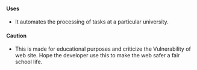 #### Uses
* It automates the processing of tasks at a particular university.

#### Caution
* This is made for educational purposes and criticize the Vulnerability of web site. Hope the developer use this to make the web safer a fair school life.
